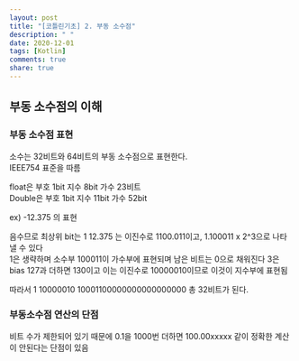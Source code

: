 ```yaml
---
layout: post
title: "[코틀린기초] 2. 부동 소수점"
description: " "
date: 2020-12-01
tags: [Kotlin]
comments: true
share: true
---
```


## 부동 소수점의 이해
  
### 부동 소수점 표현  

소수는 32비트와 64비트의 부동 소수점으로 표현한다.  
IEEE754 표준을 따름

float은 부호 1bit 지수 8bit 가수 23비트  
Double은 부호 1bit 지수 11bit 가수 52bit  

ex) -12.375 의 표현  
  
음수므로 최상위 bit는 1
12.375 는 이진수로 1100.011이고, 1.100011 x 2^3으로 나타낼 수 있다  
1은 생략하며 소수부 100011이 가수부에 표현되며 남은 비트는 0으로 채워진다 
3은 bias 127과 더하면 130이고 이는 이진수로 10000010이므로 이것이 지수부에 표현됨  

따라서 1 10000010 10001100000000000000000 총 32비트가 된다.  
  
### 부동소수점 연산의 단점  
  
비트 수가 제한되어 있기 때문에 0.1을 1000번 더하면 100.00xxxxx 같이 정확한 계산이 안된다는 단점이 있음  
